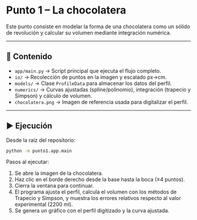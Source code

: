 # Punto 1 – La chocolatera

Este punto consiste en modelar la forma de una chocolatera como un sólido de revolución y calcular su volumen mediante integración numérica.

---

## 📂 Contenido

- `app/main.py` → Script principal que ejecuta el flujo completo.  
- `io/` → Recolección de puntos en la imagen y escalado px→cm.  
- `models/` → Clase `ProfileData` para almacenar los datos del perfil.  
- `numerics/` → Curvas ajustadas (spline/polinomio), integración (trapecio y Simpson) y cálculo de volumen.  
- `chocolatera.png` → Imagen de referencia usada para digitalizar el perfil.

---

## ▶️ Ejecución

Desde la raíz del repositorio:

```bash
python -m punto1.app.main
```
Pasos al ejecutar:

1. Se abre la imagen de la chocolatera.
2. Haz clic en el borde derecho desde la base hasta la boca (≥4 puntos).
3. Cierra la ventana para continuar.
4. El programa ajusta el perfil, calcula el volumen con los métodos de Trapecio y Simpson, y muestra los errores relativos respecto al valor experimental (2200 ml).
5. Se genera un gráfico con el perfil digitizado y la curva ajustada.
